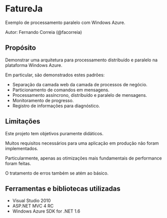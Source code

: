 ﻿FatureJa
========

Exemplo de processamento paralelo com Windows Azure.

Autor: Fernando Correia (@facorreia)


Propósito
---------

Demonstrar uma arquitetura para processamento distribuído e paralelo na plataforma Windows Azure.

Em particular, são demonstrados estes padrões:

* Separação da camada web da camada de processos de negócio.
* Particionamento de comandos em mensagens.
* Processamento assíncrono, distribuído e paralelo de mensagens.
* Monitoramento de progresso.
* Registro de informações para diagnóstico.


Limitações
----------

Este projeto tem objetivos puramente didáticos.

Muitos requisitos necessários para uma aplicação em produção não foram implementados.

Particularmente, apenas as otimizações mais fundamentais de performance foram feitas.

O tratamento de erros também se atém ao básico.


Ferramentas e bibliotecas utilizadas
------------------------------------

* Visual Studio 2010
* ASP.NET MVC 4 RC
* Windows Azure SDK for .NET 1.6
